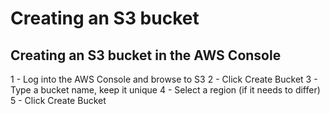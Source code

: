 # Creating an S3 bucket

## Creating an S3 bucket in the AWS Console

1 - Log into the AWS Console and browse to S3
2 - Click Create Bucket
3 - Type a bucket name, keep it unique
4 - Select a region (if it needs to differ)
5 - Click Create Bucket


